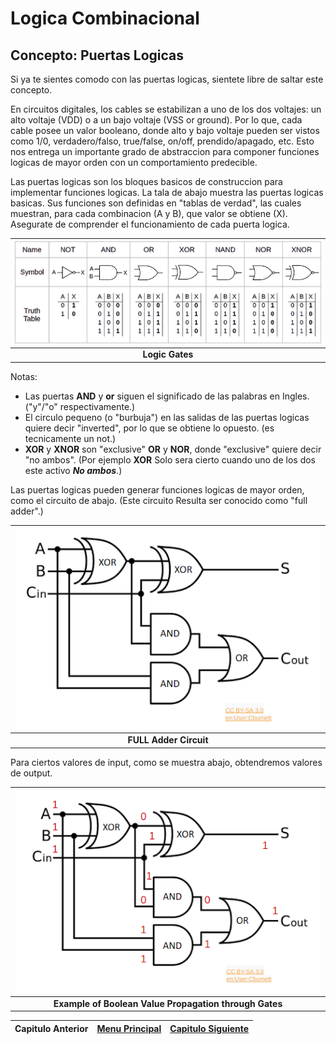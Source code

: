 # Logica Combinacional

## Concepto: Puertas Logicas

Si ya te sientes comodo con las puertas logicas, sientete libre de saltar este concepto.

En circuitos digitales, los cables se estabilizan a uno de los dos voltajes: un alto voltaje (VDD) o a un bajo voltaje (VSS or ground). Por lo que, cada cable posee un valor booleano, donde alto y bajo voltaje pueden ser vistos como 1/0, verdadero/falso, true/false, on/off, prendido/apagado, etc. Esto nos entrega un importante grado de abstraccion para componer funciones logicas de mayor orden con un comportamiento predecible.

Las puertas logicas son los bloques basicos de construccion para implementar funciones logicas. La tala de abajo muestra las puertas logicas basicas. Sus funciones son definidas en "tablas de verdad", las cuales muestran, para cada combinacion (A y B), que valor se obtiene (X). Asegurate de comprender el funcionamiento de cada puerta logica.

|![Logic Gates](src/figure1-1.png)|
|:-:|
|**Logic Gates**|

Notas:

- Las puertas **AND** y **or** siguen el significado de las palabras en Ingles. ("y"/"o" respectivamente.)
- El circulo pequeno (o "burbuja") en las salidas de las puertas logicas quiere decir "inverted", por lo que se obtiene lo opuesto. (es tecnicamente un not.)
- **XOR** y **XNOR** son "exclusive" **OR** y **NOR**, donde "exclusive" quiere decir "no ambos". (Por ejemplo **XOR** Solo sera cierto cuando uno de los dos este activo ***No ambos***.)

Las puertas logicas pueden generar funciones logicas de mayor orden, como el circuito de abajo. (Este circuito Resulta ser conocido como "full adder".)

|![Full Adder Circuit](src/figure1-2.png)|
|:-:|
|**FULL Adder Circuit**|

Para ciertos valores de input, como se muestra abajo, obtendremos valores de output.

|![Example of Boolean Value Propagation through Gates](src/figure1-3.png)|
|:-:|
|**Example of Boolean Value Propagation through Gates**|

|Capitulo Anterior|[Menu Principal](../2.md)|[Capitulo Siguiente](2.md)|
|:-:|:-:|:-:|

